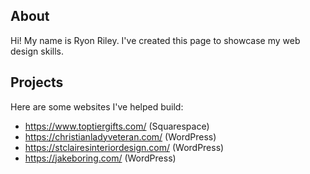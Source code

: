 ## About

Hi! My name is Ryon Riley. I've created this page to showcase my web design skills.

## Projects
Here are some websites I've helped build:
- https://www.toptiergifts.com/ (Squarespace)
- https://christianladyveteran.com/ (WordPress)
- https://stclairesinteriordesign.com/ (WordPress)
- https://jakeboring.com/ (WordPress)